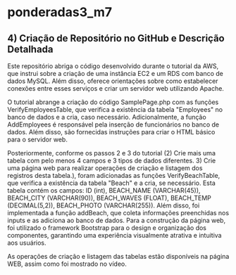 # ponderadas3_m7

## 4) Criação de Repositório no GitHub e Descrição Detalhada

  Este repositório abriga o código desenvolvido durante o tutorial da AWS, que instrui sobre a criação de uma instância EC2 e um RDS com banco de dados MySQL. Além disso, oferece orientações sobre como estabelecer conexões entre esses serviços e criar um servidor web utilizando Apache.
 
  O tutorial abrange a criação do código SamplePage.php com as funções VerifyEmployeesTable, que verifica a existência da tabela "Employees" no banco de dados e a cria, caso necessário. Adicionalmente, a função AddEmployees é responsável pela inserção de funcionários no banco de dados. Além disso, são fornecidas instruções para criar o HTML básico para o servidor web.
 
  Posteriormente, conforme os passos 2 e 3 do tutorial (2) Crie mais uma tabela com pelo menos 4 campos e 3 tipos de dados diferentes. 3) Crie uma página web para realizar operações de criação e listagem dos registros desta tabela.), foram adicionadas as funções VerifyBeachTable, que verifica a existência da tabela "Beach" e a cria, se necessário. Esta tabela contém os campos: ID (int), BEACH_NAME (VARCHAR(45)), BEACH_CITY (VARCHAR(90)), BEACH_WAVES (FLOAT), BEACH_TEMP (DECIMAL(5,2)), BEACH_PHOTO (VARCHAR(255)). Além disso, foi implementada a função addBeach, que coleta informações preenchidas nos inputs e as adiciona ao banco de dados. Para a construção da página web, foi utilizado o framework Bootstrap para o design e organização dos componentes, garantindo uma experiência visualmente atrativa e intuitiva aos usuários.

  As operações de criação e listagem das tabelas estão disponíveis na página WEB, assim como foi mostrado no vídeo.
